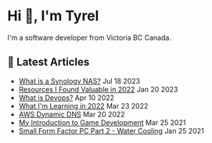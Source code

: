 # Hi 👋, I'm Tyrel

I'm a software developer from Victoria BC Canada.

## 📓 Latest Articles
* [What is a Synology NAS?](https://superflux.dev/blog/synology-nas-what-is-it) Jul 18 2023
* [Resources I Found Valuable in 2022](https://superflux.dev/blog/resources-2022) Jan 20 2023
* [What is Devops?](https://superflux.dev/blog/what-is-devops) Apr 10 2022
* [What I'm Learning in 2022](https://superflux.dev/blog/what-im-learning-in-2022) Mar 23 2022
* [AWS Dynamic DNS](https://superflux.dev/blog/aws-ddns) Mar 20 2022
* [My Introduction to Game Development](https://superflux.dev/blog/my-introduction-to-game-development) Mar 25 2021
* [Small Form Factor PC Part 2 - Water Cooling](https://superflux.dev/blog/sff-pc-part-2) Jan 25 2021

